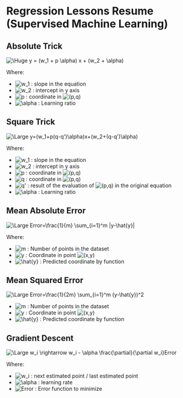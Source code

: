 # Regression Lessons Resume (Supervised Machine Learning)
## Absolute Trick
![\Huge y = (w_1 + p \alpha) x + (w_2 + \alpha)](https://render.githubusercontent.com/render/math?math=%5CLarge%20y%20%3D%20(w_1%20%2B%20p%20%5Calpha)%20x%20%2B%20(w_2%20%2B%20%5Calpha))

Where:
* ![w_1](https://render.githubusercontent.com/render/math?math=w_1) : slope in the equation
* ![w_2](https://render.githubusercontent.com/render/math?math=w_2) : intercept in y axis
* ![p](https://render.githubusercontent.com/render/math?math=p) : coordinate in ![(p,q)](https://render.githubusercontent.com/render/math?math=(p%2Cq))
* ![\alpha](https://render.githubusercontent.com/render/math?math=%5Calpha) : Learning ratio

## Square Trick
![\Large y=(w_1+p(q-q')\alpha)x+(w_2+(q-q')\alpha)](https://render.githubusercontent.com/render/math?math=%5CLarge%20y%3D(w_1%2Bp(q-q')%5Calpha)x%2B(w_2%2B(q-q')%5Calpha))

Where:
* ![w_1](https://render.githubusercontent.com/render/math?math=w_1) : slope in the equation
* ![w_2](https://render.githubusercontent.com/render/math?math=w_2) : intercept in y axis
* ![p](https://render.githubusercontent.com/render/math?math=p) : coordinate in ![(p,q)](https://render.githubusercontent.com/render/math?math=(p%2Cq))
* ![q](https://render.githubusercontent.com/render/math?math=q) : coordinate in ![(p,q)](https://render.githubusercontent.com/render/math?math=(p%2Cq))
* ![q'](https://render.githubusercontent.com/render/math?math=q') : result of the evaluation of ![(p,q)](https://render.githubusercontent.com/render/math?math=p) in the original equation
* ![\alpha](https://render.githubusercontent.com/render/math?math=%5Calpha) : Learning ratio
 
## Mean Absolute Error
![\Large Error=\frac{1}{m} \sum_{i=1}^m  |y-\hat{y}|](https://render.githubusercontent.com/render/math?math=%5CLarge%20Error%3D%5Cfrac%7B1%7D%7Bm%7D%20%5Csum_%7Bi%3D1%7D%5Em%20%20%7Cy-%5Chat%7By%7D%7C)

Where:
* ![m](https://render.githubusercontent.com/render/math?math=m) : Number of points in the dataset
* ![y](https://render.githubusercontent.com/render/math?math=y) : Coordinate in point ![(x,y)](https://render.githubusercontent.com/render/math?math=(x%2Cy))
* ![\hat{y}](https://render.githubusercontent.com/render/math?math=%5Chat%7By%7D) : Predicted coordinate by function

## Mean Squared Error
![\Large Error=\frac{1}{2m} \sum_{i=1}^m  (y-\hat{y})^2](https://render.githubusercontent.com/render/math?math=%5CLarge%20Error%3D%5Cfrac%7B1%7D%7B2m%7D%20%5Csum_%7Bi%3D1%7D%5Em%20%20(y-%5Chat%7By%7D)%5E2)
* ![m](https://render.githubusercontent.com/render/math?math=m) : Number of points in the dataset
* ![y](https://render.githubusercontent.com/render/math?math=y) : Coordinate in point ![(x,y)](https://render.githubusercontent.com/render/math?math=(x%2Cy))
* ![\hat{y}](https://render.githubusercontent.com/render/math?math=%5Chat%7By%7D) : Predicted coordinate by function

## Gradient Descent
![\Large w_i \rightarrow w_i - \alpha \frac{\partial}{\partial w_i}Error](https://render.githubusercontent.com/render/math?math=%5CLarge%20w_i%20%5Crightarrow%20w_i%20-%20%5Calpha%20%5Cfrac%7B%5Cpartial%7D%7B%5Cpartial%20w_i%7DError)

Where:
* ![w_i](https://render.githubusercontent.com/render/math?math=w_i) : next estimated point / last estimated point
* ![\alpha](https://render.githubusercontent.com/render/math?math=%5Calpha) : learning rate
* ![Error](https://render.githubusercontent.com/render/math?math=Error) : Error function to minimize